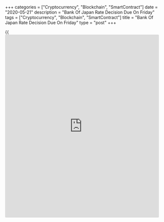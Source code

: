 +++
categories = ["Cryptocurrency", "Blockchain", "SmartContract"]
date = "2020-05-21"
description = "Bank Of Japan Rate Decision Due On Friday"
tags = ["Cryptocurrency", "Blockchain", "SmartContract"]
title = "Bank Of Japan Rate Decision Due On Friday"
type = "post"
+++

{{<iframe id="large-banner" src="https://www.bounty.group/#slide=4.0" width="100%" height="600" scrolling="no" style="border: 0px solid rgb(216, 221, 230); border-radius: 3px;">}}

The Bank of Japan will wrap up its monetary [policy](https://www.fintechee.com/policy/) meeting on Friday and
then announce its decision on interest rates, highlighting a modest day
for Asia-Pacific economic activity. The BoJ is expected to leave its
benchmark lending rate unchanged at-0.1 percent.

Japan also will see April figures for consumer prices, with forecasts
suggesting an increase of 0.1 percent, down from 0.4 percent in March.
Core CPI is pegged at -0.1 percent, also down from 0.4 percent a month
earlier.

New Zealand will release Q1 numbers for retail sales; in the three
months prior, retail sales were up 0.7 percent on quarter and 3.3
percent on year.

Thailand will provide April figures for unemployment, imports, exports
and trade balance. In March, imports were up 7.25 percent on year and
exports were up an annual 4.17 percent for a trade surplus of $1.59
billion. The jobless rate was 1.0 percent in March.

Finally, the [markets][1] in Indonesia remain closed until May 28 for
Eid-ul-Fitr.

For comments and feedback [contact](https://www.playgroundfx.com/contact/): editorial@rtt[news](https://www.letsplayfx.com/blog/forex-news-website/).com

[Economic News][2]

 **What parts of the world are seeing the best (and worst) economic
performances lately? Click[here][3] to check out our [Econ Scorecard][3]
and find out! See up-to-the-moment [ranking](https://www.playgroundfx.com/blog/crypto-exchange-ranking/)s for the best and worst
performers in [GDP][4], [unemployment rate][5], [inflation][6] and much
more.**

   1. www.rtt[news](https://www.letsplayfx.com/blog/forex-news-website/).com/Content/Markets.aspx
   2. www.rtt[news](https://www.letsplayfx.com/blog/forex-news-website/).com/Content/EconomicNews.aspx
   3. www.rtt[news](https://www.letsplayfx.com/blog/forex-news-website/).com/economic-scorecard/world-rank/unemployment-rate/highest-performance.aspx
   4. www.rtt[news](https://www.letsplayfx.com/blog/forex-news-website/).com/economic-scorecard/world-rank/GDP/highest-performance.aspx
   5. www.rtt[news](https://www.letsplayfx.com/blog/forex-news-website/).com/economic-scorecard/world-rank/unemployment-rate/lowest-performance.aspx
   6. www.rtt[news](https://www.letsplayfx.com/blog/forex-news-website/).com/economic-scorecard/world-rank/CPI/highest-performance.aspx